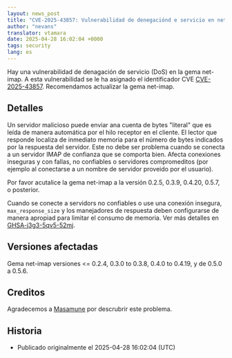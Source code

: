 ```yaml
---
layout: news_post
title: "CVE-2025-43857: Vulnerabilidad de denegaciónd e servicio en net-imap"
author: "nevans"
translator: vtamara
date: 2025-04-28 16:02:04 +0000
tags: security
lang: es
---
```


Hay una vulnerabilidad de denagación de servicio (DoS) en
la gema net-imap. A esta vulnerabilidad se le ha asignado el identificador
CVE
[CVE-2025-43857].  Recomendamos actualizar la gema net-imap.

## Detalles

Un servidor malicioso puede enviar ana cuenta de bytes "literal" que es
leída de manera automática por el hilo receptor en el cliente.
El lector que responde localiza de inmediato memoria para el número
de bytes indicados por la respuesta del servidor.  Este no debe ser
problema cuando se conecta a un servidor IMAP de confianza que
se comporta bien.  Afecta conexiones inseguras y con fallas, no
confiables o servidores compromeditos (por ejemplo al conectarse
a un nombre de servidor proveido por el usuario).

Por favor acutalice la gema net-imap a la versión 0.2.5, 0.3.9, 0.4.20, 0.5.7,
o posterior.

Cuando se conecte a servidors no confiables o use una conexión insegura,
`max_response_size` y los manejadores de respuesta deben configurarse
de manera apropiad para limitar el consumo de memoria.
Ver más detalles en [GHSA-j3g3-5qv5-52mj].

## Versiones afectadas

Gema net-imap versiones <= 0.2.4, 0.3.0 to 0.3.8, 0.4.0 to 0.4.19, y de 0.5.0 a 0.5.6.

## Creditos

Agradecemos a [Masamune] por descrubrir este problema.

## Historia

* Publicado originalmente el 2025-04-28 16:02:04 (UTC)

[CVE-2025-43857]:      https://www.cve.org/CVERecord?id=CVE-2025-43857
[GHSA-j3g3-5qv5-52mj]: https://github.com/ruby/net-imap/security/advisories/GHSA-j3g3-5qv5-52mj
[Masamune]:            https://hackerone.com/masamune_
